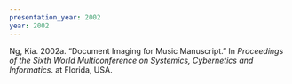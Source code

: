 ```yaml
---
presentation_year: 2002
year: 2002
---
```


Ng, Kia. 2002a. “Document Imaging for Music Manuscript.” In <i>Proceedings of the Sixth World Multiconference on Systemics, Cybernetics and Informatics</i>. at Florida, USA.